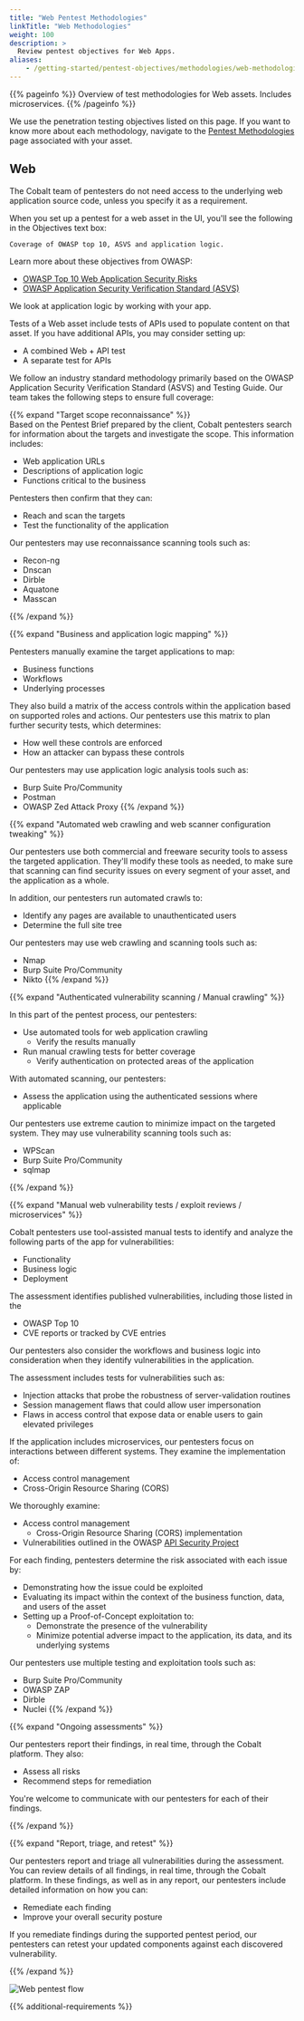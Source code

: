 ```yaml
---
title: "Web Pentest Methodologies"
linkTitle: "Web Methodologies"
weight: 100
description: >
  Review pentest objectives for Web Apps.
aliases:
    - /getting-started/pentest-objectives/methodologies/web-methodologies/
---
```


{{% pageinfo %}}
Overview of test methodologies for Web assets. Includes microservices.
{{% /pageinfo %}}

We use the penetration testing objectives listed on this page. If you want to know more
about each methodology, navigate to the [Pentest Methodologies](..) page associated with your asset.

## Web

The Cobalt team of pentesters do not need access to the underlying web application source code,
unless you specify it as a requirement.

When you set up a pentest for a web asset in the UI, you'll see the following in the
Objectives text box:

```
Coverage of OWASP top 10, ASVS and application logic.
```

Learn more about these objectives from OWASP:

- [OWASP Top 10 Web Application Security Risks](https://owasp.org/www-project-top-ten)
- [OWASP Application Security Verification Standard (ASVS)](https://owasp.org/www-project-application-security-verification-standard)

We look at application logic by working with your app.

Tests of a Web asset include tests of APIs used to populate content on that asset. If you
have additional APIs, you may consider setting up:

- A combined Web + API test
- A separate test for APIs

We follow an industry standard methodology primarily based on the OWASP Application Security
Verification Standard (ASVS) and Testing Guide. Our team takes the following steps to ensure
full coverage:

{{% expand "Target scope reconnaissance" %}}
</br>
Based on the Pentest Brief prepared by the client, Cobalt pentesters search for
information about the targets and investigate the scope. This information
includes:

- Web application URLs
- Descriptions of application logic
- Functions critical to the business

Pentesters then confirm that they can:

- Reach and scan the targets
- Test the functionality of the application

Our pentesters may use reconnaissance scanning tools such as:

- Recon-ng
- Dnscan
- Dirble
- Aquatone
- Masscan

{{% /expand %}}

{{% expand "Business and application logic mapping" %}}
</br>

Pentesters manually examine the target applications to map:

- Business functions
- Workflows
- Underlying processes

They also build a matrix of the access controls within the application based on
supported roles and actions. Our pentesters use this matrix to plan further security
tests, which determines:

- How well these controls are enforced
- How an attacker can bypass these controls

Our pentesters may use application logic analysis tools such as:

- Burp Suite Pro/Community
- Postman
- OWASP Zed Attack Proxy
{{% /expand %}}

{{% expand "Automated web crawling and web scanner configuration tweaking" %}}
</br>

Our pentesters use both commercial and freeware security tools to assess the targeted
application. They'll modify these tools as needed, to make sure that scanning can find
security issues on every segment of your asset, and the application as a whole.

In addition, our pentesters run automated crawls to:

- Identify any pages are available to unauthenticated users
- Determine the full site tree

Our pentesters may use web crawling and scanning tools such as:

- Nmap
- Burp Suite Pro/Community
- Nikto
{{% /expand %}}

{{% expand "Authenticated vulnerability scanning / Manual crawling" %}}
</br>

In this part of the pentest process, our pentesters:

- Use automated tools for web application crawling
  - Verify the results manually
- Run manual crawling tests for better coverage
  - Verify authentication on protected areas of the application

With automated scanning, our pentesters:

- Assess the application using the authenticated sessions where applicable

Our pentesters use extreme caution to minimize impact on the targeted system.
They may use vulnerability scanning tools such as:

- WPScan
- Burp Suite Pro/Community
- sqlmap

{{% /expand %}}

{{% expand "Manual web vulnerability tests / exploit reviews / microservices" %}}
</br>

Cobalt pentesters use tool-assisted manual tests to identify and analyze the
following parts of the app for vulnerabilities:

- Functionality
- Business logic
- Deployment

The assessment identifies published vulnerabilities, including those listed in the 

- OWASP Top 10
- CVE reports or tracked by CVE entries

Our pentesters also consider the workflows and business logic into consideration
when they identify vulnerabilities in the application.

The assessment includes tests for vulnerabilities such as:

- Injection attacks that probe the robustness of server-validation routines
- Session management flaws that could allow user impersonation
- Flaws in access control that expose data or enable users to gain elevated privileges

If the application includes microservices, our pentesters focus on interactions
between different systems. They examine the implementation of:

- Access control management
- Cross-Origin Resource Sharing (CORS)

We thoroughly examine:

- Access control management
  - Cross-Origin Resource Sharing (CORS) implementation
- Vulnerabilities outlined in the OWASP [API Security Project](https://owasp.org/www-project-api-security/)

For each finding, pentesters determine the risk associated with each issue by:

- Demonstrating how the issue could be exploited
- Evaluating its impact within the context of the business function, data, and
  users of the asset
- Setting up a Proof-of-Concept exploitation to:
  - Demonstrate the presence of the vulnerability
  - Minimize potential adverse impact to the application, its data, and its underlying systems

Our pentesters use multiple testing and exploitation tools such as:

- Burp Suite Pro/Community
- OWASP ZAP
- Dirble
- Nuclei
{{% /expand %}}

{{% expand "Ongoing assessments" %}}
</br>

Our pentesters report their findings, in real time, through the Cobalt platform.
They also:

- Assess all risks
- Recommend steps for remediation

You're welcome to communicate with our pentesters for each of their findings.

{{% /expand %}}

{{% expand "Report, triage, and retest" %}}
</br>

Our pentesters report and triage all vulnerabilities during the assessment. You
can review details of all findings, in real time, through the Cobalt platform.
In these findings, as well as in any report, our pentesters include detailed
information on how you can:

- Remediate each finding
- Improve your overall security posture

If you remediate findings during the supported pentest period, our pentesters
can retest your updated components against each discovered vulnerability.

{{% /expand %}}

![Web pentest flow](/gsg/WebPentest.png "Flow chart for web penetration tests")

{{% additional-requirements %}}
